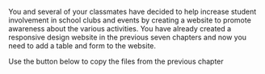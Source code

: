 <!--manual-->
You and several of your classmates have decided to help increase student involvement in school clubs and events by creating a website to promote awareness about the various activities. You have already created a responsive design website in the previous seven chapters and now you need to add a table and form to the website. 

<p>Use the button below to copy the files from the previous chapter</p>
<!--
{
    "CopyExercise": {
        "name": "Chapter 7 EX03",
        "copyTarget": "/chapter7/ex03/student/*",
        "pasteTarget": "./"
    }
}
-->